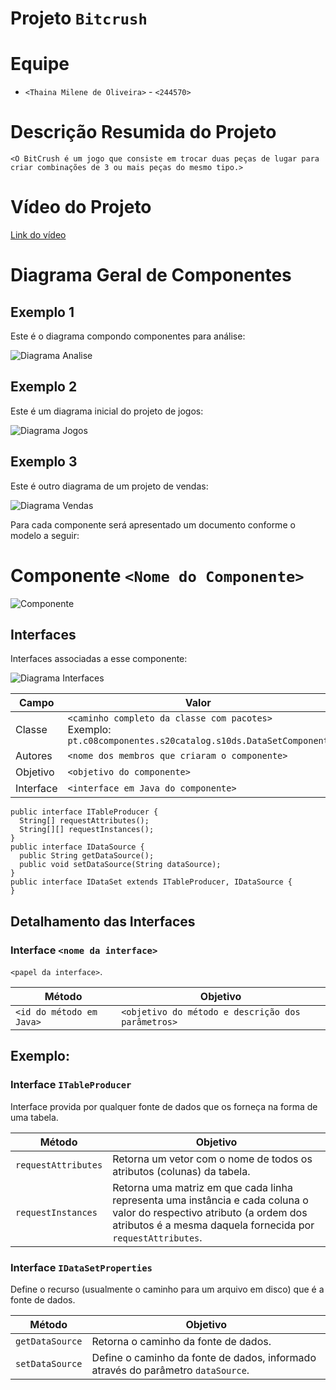# Projeto `Bitcrush`

# Equipe
* `<Thaina Milene de Oliveira>` - `<244570>`

# Descrição Resumida do Projeto
`<O BitCrush é um jogo que consiste em trocar duas peças de lugar para criar combinações de 3 ou mais peças do mesmo tipo.>`

# Vídeo do Projeto
[Link do vídeo](https://drive.google.com/file/d/1cZREXR3dypyyvbGZF23Ii20eB0uwlEGt/view?usp=sharing)

# Diagrama Geral de Componentes

## Exemplo 1

Este é o diagrama compondo componentes para análise:

![Diagrama Analise](diagrama-componentes-analise.png)

## Exemplo 2

Este é um diagrama inicial do projeto de jogos:

![Diagrama Jogos](diagrama-componentes-jogos.png)

## Exemplo 3

Este é outro diagrama de um projeto de vendas:

![Diagrama Vendas](diagrama-componentes-vendas.png)

Para cada componente será apresentado um documento conforme o modelo a seguir:

# Componente `<Nome do Componente>`

![Componente](diagrama-componente.png)

## Interfaces

Interfaces associadas a esse componente:

![Diagrama Interfaces](diagrama-interfaces.png)

Campo | Valor
----- | -----
Classe | `<caminho completo da classe com pacotes>` <br> Exemplo: `pt.c08componentes.s20catalog.s10ds.DataSetComponent`
Autores | `<nome dos membros que criaram o componente>`
Objetivo | `<objetivo do componente>`
Interface | `<interface em Java do componente>`
~~~
public interface ITableProducer {
  String[] requestAttributes();
  String[][] requestInstances();
}
public interface IDataSource {
  public String getDataSource();
  public void setDataSource(String dataSource);
}
public interface IDataSet extends ITableProducer, IDataSource {
}
~~~

## Detalhamento das Interfaces

### Interface `<nome da interface>`
`<papel da interface>`.

Método | Objetivo
-------| --------
`<id do método em Java>` | `<objetivo do método e descrição dos parâmetros>`

## Exemplo:

### Interface `ITableProducer`

Interface provida por qualquer fonte de dados que os forneça na forma de uma tabela.

Método | Objetivo
-------| --------
`requestAttributes` | Retorna um vetor com o nome de todos os atributos (colunas) da tabela.
`requestInstances` | Retorna uma matriz em que cada linha representa uma instância e cada coluna o valor do respectivo atributo (a ordem dos atributos é a mesma daquela fornecida por `requestAttributes`.

### Interface `IDataSetProperties`

Define o recurso (usualmente o caminho para um arquivo em disco) que é a fonte de dados.

Método | Objetivo
-------| --------
`getDataSource` | Retorna o caminho da fonte de dados.
`setDataSource` | Define o caminho da fonte de dados, informado através do parâmetro `dataSource`.
